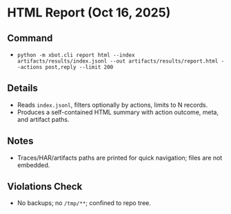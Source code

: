 # HTML Report (Oct 16, 2025)

## Command
- `python -m xbot.cli report html --index artifacts/results/index.jsonl --out artifacts/results/report.html --actions post,reply --limit 200`

## Details
- Reads `index.jsonl`, filters optionally by actions, limits to N records.
- Produces a self-contained HTML summary with action outcome, meta, and artifact paths.

## Notes
- Traces/HAR/artifacts paths are printed for quick navigation; files are not embedded.

## Violations Check
- No backups; no `/tmp/**`; confined to repo tree.

